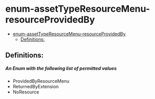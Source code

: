 <a name="enum-assettyperesourcemenu-resourceprovidedby"></a>
# enum-assetTypeResourceMenu-resourceProvidedBy
* [enum-assetTypeResourceMenu-resourceProvidedBy](#enum-assettyperesourcemenu-resourceprovidedby)
    * [Definitions:](#enum-assettyperesourcemenu-resourceprovidedby-definitions)

<a name="enum-assettyperesourcemenu-resourceprovidedby-definitions"></a>
## Definitions:
<a name="enum-assettyperesourcemenu-resourceprovidedby-definitions-an-enum-with-the-following-list-of-permitted-values"></a>
##### An Enum with the following list of permitted values
- ProvidedByResourceMenu
- ReturnedByExtension
- NoResource
